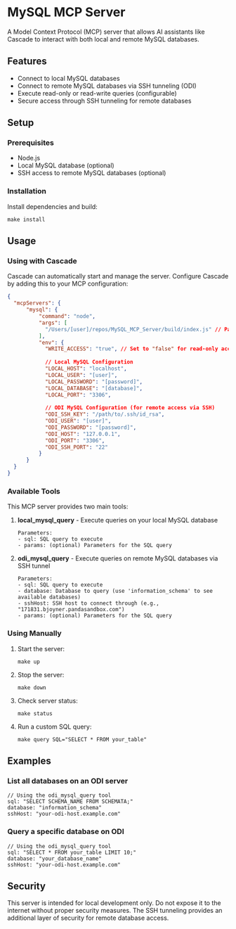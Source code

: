 # MySQL MCP Server

A Model Context Protocol (MCP) server that allows AI assistants like Cascade to interact with both local and remote MySQL databases.

## Features

- Connect to local MySQL databases
- Connect to remote MySQL databases via SSH tunneling (ODI)
- Execute read-only or read-write queries (configurable)
- Secure access through SSH tunneling for remote databases

## Setup

### Prerequisites

- Node.js
- Local MySQL database (optional)
- SSH access to remote MySQL databases (optional)

### Installation

Install dependencies and build:
```
make install
```

## Usage

### Using with Cascade

Cascade can automatically start and manage the server. Configure Cascade by adding this to your MCP configuration:

```json
{
  "mcpServers": {
      "mysql": {
          "command": "node",
          "args": [
            "/Users/[user]/repos/MySQL_MCP_Server/build/index.js" // Path to the server
          ],
          "env": {
            "WRITE_ACCESS": "true", // Set to "false" for read-only access
            
            // Local MySQL Configuration
            "LOCAL_HOST": "localhost",
            "LOCAL_USER": "[user]",
            "LOCAL_PASSWORD": "[password]",
            "LOCAL_DATABASE": "[database]",
            "LOCAL_PORT": "3306",
            
            // ODI MySQL Configuration (for remote access via SSH)
            "ODI_SSH_KEY": "/path/to/.ssh/id_rsa",
            "ODI_USER": "[user]",
            "ODI_PASSWORD": "[password]",
            "ODI_HOST": "127.0.0.1",
            "ODI_PORT": "3306",
            "ODI_SSH_PORT": "22"
          }
      }
  }
}
```

### Available Tools

This MCP server provides two main tools:

1. **local_mysql_query** - Execute queries on your local MySQL database
   ```
   Parameters:
   - sql: SQL query to execute
   - params: (optional) Parameters for the SQL query
   ```

2. **odi_mysql_query** - Execute queries on remote MySQL databases via SSH tunnel
   ```
   Parameters:
   - sql: SQL query to execute
   - database: Database to query (use 'information_schema' to see available databases)
   - sshHost: SSH host to connect through (e.g., "171831.bjoyner.pandasandbox.com")
   - params: (optional) Parameters for the SQL query
   ```

### Using Manually

1. Start the server:
   ```
   make up
   ```

2. Stop the server:
   ```
   make down
   ```

3. Check server status:
   ```
   make status
   ```

4. Run a custom SQL query:
   ```
   make query SQL="SELECT * FROM your_table"
   ```

## Examples

### List all databases on an ODI server
```
// Using the odi_mysql_query tool
sql: "SELECT SCHEMA_NAME FROM SCHEMATA;"
database: "information_schema"
sshHost: "your-odi-host.example.com"
```

### Query a specific database on ODI
```
// Using the odi_mysql_query tool
sql: "SELECT * FROM your_table LIMIT 10;"
database: "your_database_name"
sshHost: "your-odi-host.example.com"
```

## Security

This server is intended for local development only. Do not expose it to the internet without proper security measures. The SSH tunneling provides an additional layer of security for remote database access.
